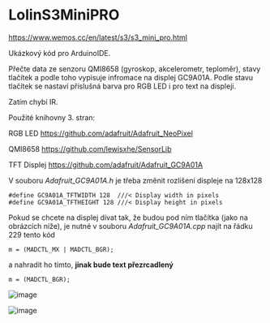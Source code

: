 # LolinS3MiniPRO

https://www.wemos.cc/en/latest/s3/s3_mini_pro.html

Ukázkový kód pro ArduinoIDE.

Přečte data ze senzoru QMI8658 (gyroskop, akcelerometr, teploměr), stavy tlačítek a podle toho vypisuje infromace na displej GC9A01A. Podle stavu tlačítek se nastaví příslušná barva pro RGB LED i pro text na displeji.

Zatím chybí IR.

Použité knihovny 3. stran:

RGB LED
https://github.com/adafruit/Adafruit_NeoPixel

QMI8658
https://github.com/lewisxhe/SensorLib

TFT Displej 
https://github.com/adafruit/Adafruit_GC9A01A

V souboru *Adafruit_GC9A01A.h* je třeba změnit rozlišení displeje na 128x128
```
#define GC9A01A_TFTWIDTH 128  ///< Display width in pixels
#define GC9A01A_TFTHEIGHT 128 ///< Display height in pixels
```

Pokud se chcete na displej dívat tak, že budou pod ním tlačítka (jako na obrázcích níže), je nutné v souboru *Adafruit_GC9A01A.cpp* najít na řádku 229 tento kód
```
m = (MADCTL_MX | MADCTL_BGR);
```

a nahradit ho tímto, **jinak bude text přezrcadlený**

```   
m = (MADCTL_BGR);
```


![image](https://github.com/user-attachments/assets/0afe9842-d2e0-41c2-bb28-8c5e1fc40fd2)

![image](https://github.com/user-attachments/assets/e4630cda-2c9a-41d4-8066-4f3337769cc2)











